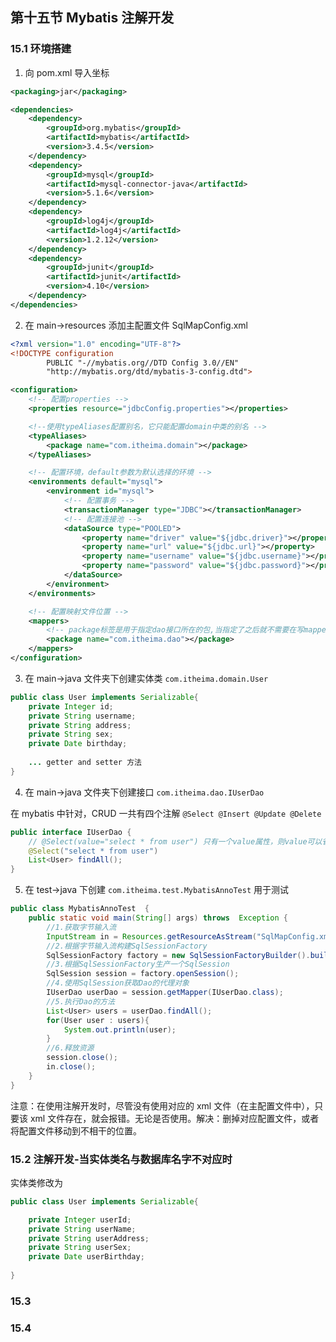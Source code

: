 ## 第十五节 Mybatis 注解开发

### 15.1 环境搭建

1. 向 pom.xml 导入坐标

```xml
<packaging>jar</packaging>

<dependencies>
    <dependency>
        <groupId>org.mybatis</groupId>
        <artifactId>mybatis</artifactId>
        <version>3.4.5</version>
    </dependency>
    <dependency>
        <groupId>mysql</groupId>
        <artifactId>mysql-connector-java</artifactId>
        <version>5.1.6</version>
    </dependency>
    <dependency>
        <groupId>log4j</groupId>
        <artifactId>log4j</artifactId>
        <version>1.2.12</version>
    </dependency>
    <dependency>
        <groupId>junit</groupId>
        <artifactId>junit</artifactId>
        <version>4.10</version>
    </dependency>
</dependencies>
```

2. 在 main->resources 添加主配置文件 SqlMapConfig.xml

```xml
<?xml version="1.0" encoding="UTF-8"?>
<!DOCTYPE configuration
        PUBLIC "-//mybatis.org//DTD Config 3.0//EN"
        "http://mybatis.org/dtd/mybatis-3-config.dtd">

<configuration>
    <!-- 配置properties -->
    <properties resource="jdbcConfig.properties"></properties>

    <!--使用typeAliases配置别名，它只能配置domain中类的别名 -->
    <typeAliases>
        <package name="com.itheima.domain"></package>
    </typeAliases>

    <!-- 配置环境，default参数为默认选择的环境 -->
    <environments default="mysql">
        <environment id="mysql">
            <!-- 配置事务 -->
            <transactionManager type="JDBC"></transactionManager>
            <!-- 配置连接池 -->
            <dataSource type="POOLED">
                <property name="driver" value="${jdbc.driver}"></property>
                <property name="url" value="${jdbc.url}"></property>
                <property name="username" value="${jdbc.username}"></property>
                <property name="password" value="${jdbc.password}"></property>
            </dataSource>
        </environment>
    </environments>

    <!-- 配置映射文件位置 -->
    <mappers>
        <!-- package标签是用于指定dao接口所在的包,当指定了之后就不需要在写mapper以及resource或者class了 -->
        <package name="com.itheima.dao"></package>
    </mappers>
</configuration>
```


3. 在 main->java 文件夹下创建实体类 `com.itheima.domain.User`

```java
public class User implements Serializable{
    private Integer id;
    private String username;
    private String address;
    private String sex;
    private Date birthday;
    
    ... getter and setter 方法
}
```

4. 在 main->java 文件夹下创建接口 `com.itheima.dao.IUserDao`

在 mybatis 中针对，CRUD 一共有四个注解 `@Select @Insert @Update @Delete`

```java
public interface IUserDao {
    // @Select(value="select * from user") 只有一个value属性，则value可以省略
    @Select("select * from user")
    List<User> findAll();
}
```

5. 在 test->java 下创建 `com.itheima.test.MybatisAnnoTest` 用于测试

```java
public class MybatisAnnoTest  {
    public static void main(String[] args) throws  Exception {
        //1.获取字节输入流
        InputStream in = Resources.getResourceAsStream("SqlMapConfig.xml");
        //2.根据字节输入流构建SqlSessionFactory
        SqlSessionFactory factory = new SqlSessionFactoryBuilder().build(in);
        //3.根据SqlSessionFactory生产一个SqlSession
        SqlSession session = factory.openSession();
        //4.使用SqlSession获取Dao的代理对象
        IUserDao userDao = session.getMapper(IUserDao.class);
        //5.执行Dao的方法
        List<User> users = userDao.findAll();
        for(User user : users){
            System.out.println(user);
        }
        //6.释放资源
        session.close();
        in.close();
    }
}
```

注意：在使用注解开发时，尽管没有使用对应的 xml 文件（在主配置文件中），只要该 xml 文件存在，就会报错。无论是否使用。解决：删掉对应配置文件，或者将配置文件移动到不相干的位置。


### 15.2 注解开发-当实体类名与数据库名字不对应时

实体类修改为

```java
public class User implements Serializable{

    private Integer userId;
    private String userName;
    private String userAddress;
    private String userSex;
    private Date userBirthday;
    
}
```




### 15.3 



### 15.4  

 